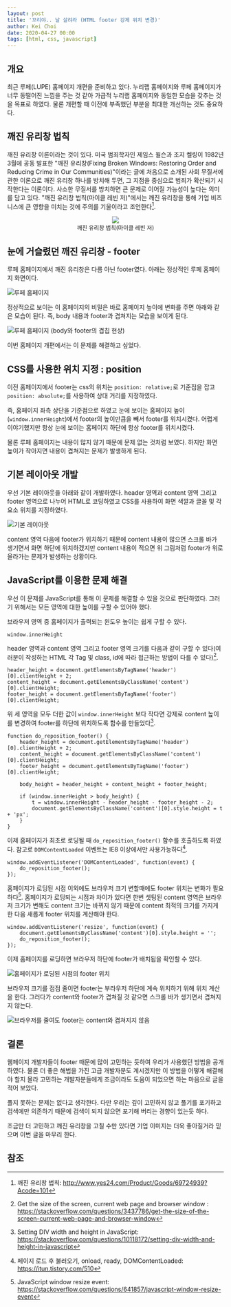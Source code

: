 ```yaml
---
layout: post
title: '꼬리야.. 날 살려라 (HTML footer 강제 위치 변경)'
author: Kei Choi
date: 2020-04-27 00:00
tags: [html, css, javascript]
---
```


## 개요

최근 루페(LUPE) 홈페이지 개편을 준비하고 있다. 누리랩 홈페이지와 루페 홈페이지가 너무 동떨어진 느낌을 주는 것 같아 가급적 누리랩 홈페이지와 동일한 모습을 갖추는 것을 목표로 하였다. 물론 개편할 때 이전에 부족했던 부분을 최대한 개선하는 것도 중요하다.

## 깨진 유리창 법칙

깨진 유리창 이론이라는 것이 있다. 미국 범죄학자인 제임스 윌슨과 조지 켈링이 1982년 3월에 공동 발표한 "깨진 유리창(Fixing Broken Windows: Restoring Order and Reducing Crime in Our Communities)"이라는 글에 처음으로 소개된 사회 무질서에 관한 이론으로 깨진 유리창 하나를 방치해 두면, 그 지점을 중심으로 범죄가 확산되기 시작한다는 이론이다. 사소한 무질서를 방치하면 큰 문제로 이어질 가능성이 높다는 의미를 담고 있다. "깨진 유리창 법칙(마이클 레빈 저)"에서는 깨진 유리창을 통해 기업 비즈니스에 큰 영향을 미치는 것에 주의를 기울이라고 조언한다[^1].

<center><p /><img src="/files/book_001.jpg"><br><font size="2">깨진 유리창 법칙(마이클 레빈 저)</font></center>

## 눈에 거슬렸던 깨진 유리창 - footer

루페 홈페이지에서 깨진 유리창은 다름 아닌 footer였다. 아래는 정상적인 루페 홈페이지 화면이다.

![루페 홈페이지](/files/js_footer_1.png)

정상적으로 보이는 이 홈페이지의 비밀은 바로 홈페이지 높이에 변화를 주면 아래와 같은 모습이 된다. 즉, body 내용과 footer과 겹쳐지는 모습을 보이게 된다.

![루페 홈페이지 (body와 footer의 겹칩 현상)](/files/js_footer_2.png)

이번 홈페이지 개편에서는 이 문제를 해결하고 싶었다.

## CSS를 사용한 위치 지정 : position

이전 홈페이지에서 footer는 css의 위치는 ```position: relative;```로 기준점을 잡고 ```position: absolute;```를 사용하여 상대 거리를 지정하였다.

즉, 홈페이지 좌측 상단을 기준점으로 하였고 눈에 보이는 홈페이지 높이(```window.innerHeight```)에서 footer의 높이만큼을 빼서 footer를 위치시켰다. 어렵게 이야기했지만 항상 눈에 보이는 홈페이지 하단에 항상 footer를 위치시켰다. 

물론 루페 홈페이지는 내용이 많지 않기 때문에 문제 없는 것처럼 보였다. 하지만 화면 높이가 작아지면 내용이 겹쳐지는 문제가 발생하게 된다.

## 기본 레이아웃 개발

우선 기본 레이아웃을 아래와 같이 개발하였다. header 영역과 content 영역 그리고 footer 영역으로 나누어 HTML로 코딩하였고 CSS를 사용하여 화면 색깔과 글꼴 및 각 요소 위치를 지정하였다.

![기본 레이아웃](/files/js_footer_3.png)

content 영역 다음에 footer가 위치하기 때문에 content 내용이 많으면 스크롤 바가 생기면서 화면 하단에 위치하겠지만 content 내용이 적으면 위 그림처럼 footer가 위로 올라가는 문제가 발생하는 상황이다.

## JavaScript를 이용한 문제 해결

우선 이 문제를 JavaScript를 통해 이 문제를 해결할 수 있을 것으로 판단하였다. 그러기 위해서는 모든 영역에 대한 높이를 구할 수 있어야 했다. 

브라우저 영역 중 홈페이지가 출력되는 윈도우 높이는 쉽게 구할 수 있다.

```
window.innerHeight
```

header 영역과 content 영역 그리고 footer 영역 크기를 다음과 같이 구할 수 있다(여러분이 작성하는 HTML 각 Tag 및 class, id에 따라 접근하는 방법이 다를 수 있다)[^2].

```
header_height = document.getElementsByTagName('header')[0].clientHeight + 2;
content_height = document.getElementsByClassName('content')[0].clientHeight;
footer_height = document.getElementsByTagName('footer')[0].clientHeight;
```

위 세 영역을 모두 더한 값이 ```window.innerHeight``` 보다 작다면 강제로 content 높이를 변경하여 footer를 하단에 위치하도록 함수를 만들었다[^3].

```
function do_reposition_footer() {
    header_height = document.getElementsByTagName('header')[0].clientHeight + 2;
    content_height = document.getElementsByClassName('content')[0].clientHeight;
    footer_height = document.getElementsByTagName('footer')[0].clientHeight;

    body_height = header_height + content_height + footer_height;

    if (window.innerHeight > body_height) {
        t = window.innerHeight - header_height - footer_height - 2;
        document.getElementsByClassName('content')[0].style.height = t + 'px';
    }
}
```

이제 홈페이지가 최초로 로딩될 때 ```do_reposition_footer()``` 함수를 호출하도록 하였다. 참고로 ```DOMContentLoaded``` 이벤트는 IE8 이상에서만 사용가능하다[^4].

```
window.addEventListener('DOMContentLoaded', function(event) {
    do_reposition_footer();
});
```

홈페이지가 로딩된 시점 이외에도 브라우저 크기 변할때에도 footer 위치는 변화가 필요하다[^5]. 홈페이지가 로딩되는 시점과  차이가 있다면 한번 셋팅된 content 영역은 브라우저 크기가 변해도 content 크기는 바뀌지 않기 때문에 content 최적의 크기를 가지게 한 다음 새롭게 footer 위치를 계산해야 한다.

```
window.addEventListener('resize', function(event) {
    document.getElementsByClassName('content')[0].style.height = '';
    do_reposition_footer();
});
```

이제 홈페이지를 로딩하면 브라우저 하단에 footer가 배치됨을 확인할 수 있다.

![홈페이지가 로딩된 시점의 footer 위치](/files/js_footer_4.png)

브라우저 크기를 점점 줄이면 footer는 부라우저 하단에 계속 위치하기 위해 위치 계산을 한다. 그러다가 content와 footer가 겹쳐질 것 같으면 스크롤 바가 생기면서 겹쳐지지 않는다.

![브라우저를 줄여도 footer는 content와 겹쳐지지 않음](/files/js_footer_5.png)

## 결론

웹페이지 개발자들이 footer 때문에 많이 고민하는 듯하여 우리가 사용했던 방법을 공개하였다. 물론 더 좋은 해법을 가진 고급 개발자분도 계시겠지만 이 방법을 어떻게 해결해야 할지 몰라 고민하는 개발자분들에게 조금이라도 도움이 되었으면 하는 마음으로 글을 적어 보았다.

풀지 못하는 문제는 없다고 생각한다. 다만 우리는 깊이 고민하지 않고 풀기를 포기하고 검색에만 의존하기 때문에 검색이 되지 않으면 포기해 버리는 경향이 있는듯 하다.

조금만 더 고민하고 깨진 유리창을 고칠 수만 있다면 기업 이미지는 더욱 좋아질거라 믿으며 이번 글을 마무리 한다.

## 참조

[^1]: 깨진 유리창 법칙: <http://www.yes24.com/Product/Goods/69724939?Acode=101>
[^2]: Get the size of the screen, current web page and browser window : <https://stackoverflow.com/questions/3437786/get-the-size-of-the-screen-current-web-page-and-browser-window>
[^3]: Setting DIV width and height in JavaScript: <https://stackoverflow.com/questions/10118172/setting-div-width-and-height-in-javascript>
[^4]: 페이지 로드 후 불러오기, onload, ready, DOMContentLoaded: <https://itun.tistory.com/510>
[^5]: JavaScript window resize event: <https://stackoverflow.com/questions/641857/javascript-window-resize-event>




